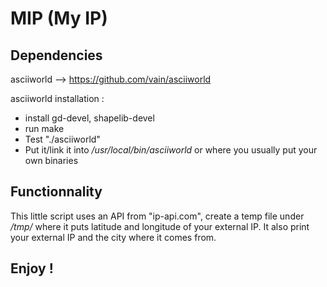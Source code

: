 # MIP (My IP)
## Dependencies
asciiworld --> https://github.com/vain/asciiworld

asciiworld installation :
- install gd-devel, shapelib-devel
- run make
- Test "./asciiworld"
- Put it/link it into */usr/local/bin/asciiworld* or where you usually put your own binaries

## Functionnality
This little script uses an API from "ip-api.com", create a temp file under */tmp/* where it puts latitude and longitude of your external IP. It also print your external IP and the city where it comes from.

## Enjoy !
